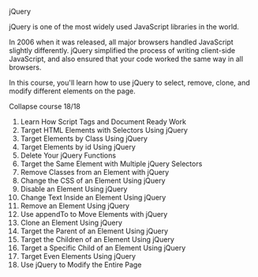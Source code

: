 jQuery

jQuery is one of the most widely used JavaScript libraries in the world.

In 2006 when it was released, all major browsers handled JavaScript slightly differently. jQuery simplified the process of writing client-side JavaScript, and also ensured that your code worked the same way in all browsers.

In this course, you'll learn how to use jQuery to select, remove, clone, and modify different elements on the page.

Collapse course
18/18

1.	Learn How Script Tags and Document Ready Work
2.	Target HTML Elements with Selectors Using jQuery
3.	Target Elements by Class Using jQuery
4.	Target Elements by id Using jQuery
5.	Delete Your jQuery Functions
6.	Target the Same Element with Multiple jQuery Selectors
7.	Remove Classes from an Element with jQuery
8.	Change the CSS of an Element Using jQuery
9.	Disable an Element Using jQuery
10.	Change Text Inside an Element Using jQuery
11.	Remove an Element Using jQuery
12.	Use appendTo to Move Elements with jQuery
13.	Clone an Element Using jQuery
14.	Target the Parent of an Element Using jQuery
15.	Target the Children of an Element Using jQuery
16.	Target a Specific Child of an Element Using jQuery
17.	Target Even Elements Using jQuery
18.	Use jQuery to Modify the Entire Page